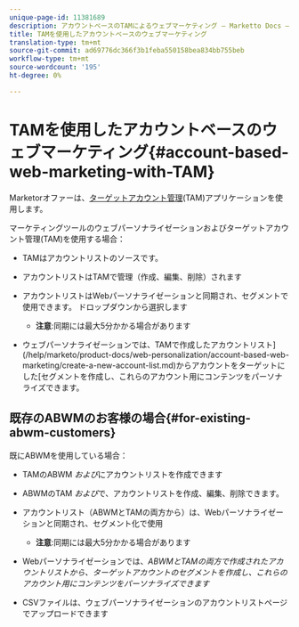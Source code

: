 ```yaml
---
unique-page-id: 11381689
description: アカウントベースのTAMによるウェブマーケティング — Marketto Docs — 製品ドキュメント
title: TAMを使用したアカウントベースのウェブマーケティング
translation-type: tm+mt
source-git-commit: ad69776dc366f3b1feba550158bea834bb755beb
workflow-type: tm+mt
source-wordcount: '195'
ht-degree: 0%

---
```



# TAMを使用したアカウントベースのウェブマーケティング{#account-based-web-marketing-with-TAM}

Marketorオファーは、[ターゲットアカウント管理](/help/marketo/product-docs/target-account-management/setup-tam/target-account-management-overview.md)(TAM)アプリケーションを使用します。

マーケティングツールのウェブパーソナライゼーションおよびターゲットアカウント管理(TAM)を使用する場合：

* TAMはアカウントリストのソースです。
* アカウントリストはTAMで管理（作成、編集、削除）されます
* アカウントリストはWebパーソナライゼーションと同期され、セグメントで使用できます。 ドロップダウンから選択します

   * **注意**:同期には最大5分かかる場合があります

* ウェブパーソナライゼーションでは、TAMで作成したアカウントリスト](/help/marketo/product-docs/web-personalization/account-based-web-marketing/create-a-new-account-list.md)からアカウントをターゲットにした[セグメントを作成し、これらのアカウント用にコンテンツをパーソナライズできます。

## 既存のABWMのお客様の場合{#for-existing-abwm-customers}

既にABWMを使用している場合：

* TAMのABWM _および_&#x200B;にアカウントリストを作成できます
* ABWMのTAM _および_&#x200B;で、アカウントリストを作成、編集、削除できます。
* アカウントリスト（ABWMとTAMの両方から）は、Webパーソナライゼーションと同期され、セグメント化で使用

   * **注意**:同期には最大5分かかる場合があります

* Webパーソナライゼーションでは、_ABWMとTAMの両方で作成されたアカウントリストから、ターゲットアカウントのセグメントを作成し、これらのアカウント用にコンテンツをパーソナライズできます_
* CSVファイルは、ウェブパーソナライゼーションのアカウントリストページでアップロードできます
